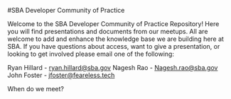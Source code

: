 #SBA Developer Community of Practice

Welcome to the SBA Developer Community of Practice Repository! Here you will find presentations and documents from our meetups. All are welcome to add and enhance the knowledge base we are building here at SBA. If you have questions about access, want to give a presentation, or looking to get involved please email one of the following:

Ryan Hillard - ryan.hillard@sba.gov
Nagesh Rao - Nagesh.rao@sba.gov
John Foster - jfoster@feareless.tech

When do we meet?


